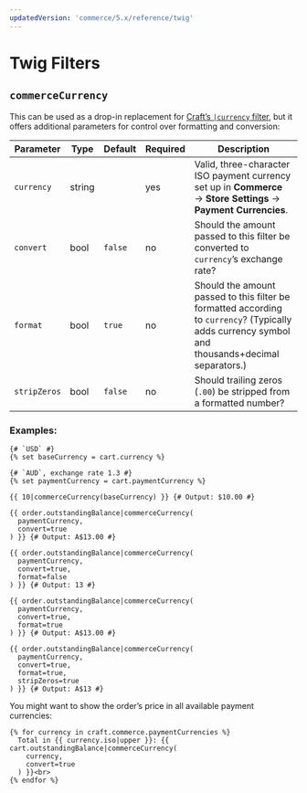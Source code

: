 ```yaml
---
updatedVersion: 'commerce/5.x/reference/twig'
---
```


# Twig Filters

## `commerceCurrency`

This can be used as a drop-in replacement for [Craft’s `|currency` filter](/4.x/dev/filters.md#currency), but it offers additional parameters for control over formatting and conversion:

| Parameter    | Type   | Default | Required | Description                                                                                                                                      |
| ------------ | ------ | ------- | -------- | ------------------------------------------------------------------------------------------------------------------------------------------------ |
| `currency`   | string |         | yes      | Valid, three-character ISO payment currency set up in **Commerce** → **Store Settings** → **Payment Currencies**.                                            |
| `convert`    | bool   | `false` | no       | Should the amount passed to this filter be converted to `currency`’s exchange rate?                                                              |
| `format`     | bool   | `true`  | no       | Should the amount passed to this filter be formatted according to `currency`? (Typically adds currency symbol and thousands+decimal separators.) |
| `stripZeros` | bool   | `false` | no       | Should trailing zeros (`.00`) be stripped from a formatted number?                                                                               |

### Examples:

```twig
{# `USD` #}
{% set baseCurrency = cart.currency %}

{# `AUD`, exchange rate 1.3 #}
{% set paymentCurrency = cart.paymentCurrency %}

{{ 10|commerceCurrency(baseCurrency) }} {# Output: $10.00 #}

{{ order.outstandingBalance|commerceCurrency(
  paymentCurrency,
  convert=true
) }} {# Output: A$13.00 #}

{{ order.outstandingBalance|commerceCurrency(
  paymentCurrency,
  convert=true,
  format=false
) }} {# Output: 13 #}

{{ order.outstandingBalance|commerceCurrency(
  paymentCurrency,
  convert=true,
  format=true
) }} {# Output: A$13.00 #}

{{ order.outstandingBalance|commerceCurrency(
  paymentCurrency,
  convert=true,
  format=true,
  stripZeros=true
) }} {# Output: A$13 #}
```

You might want to show the order’s price in all available payment currencies:

```twig
{% for currency in craft.commerce.paymentCurrencies %}
  Total in {{ currency.iso|upper }}: {{ cart.outstandingBalance|commerceCurrency(
    currency,
    convert=true
  ) }}<br>
{% endfor %}
```
